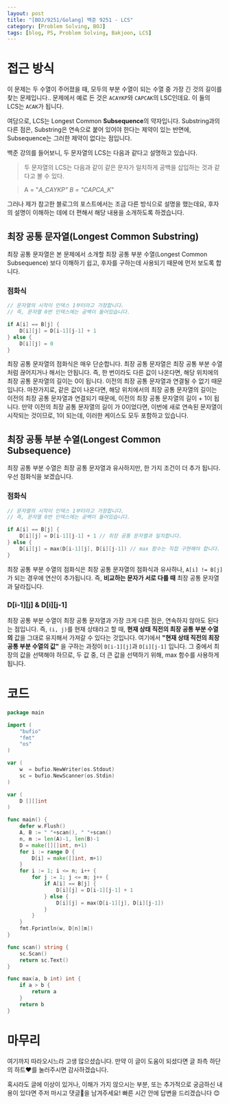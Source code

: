```yaml
---
layout: post
title: "[BOJ/9251/Golang] 백준 9251 - LCS"
category: [Problem Solving, BOJ]
tags: [blog, PS, Problem Solving, Bakjoon, LCS]
---
```


# 접근 방식

이 문제는 두 수열이 주어졌을 때, 모두의 부분 수열이 되는 수열 중 가장 긴 것의 길이를 찾는 문제입니다.. 문제에서 예로 든 것은 `ACAYKP`와 `CAPCAK`의 LSC인데요. 이 둘의 LCS는 `ACAK`가 됩니다.

여담으로, LCS는 Longest Common **Subsequence**의 약자입니다. Substring과의 다른 점은, Substring은 연속으로 붙어 있어야 한다는 제약이 있는 반면에, Subsequence는 그러한 제약이 없다는 점입니다.

백준 강의를 들어보니, 두 문자열의 LCS는 다음과 같다고 설명하고 있습니다.

> 두 문자열의 LCS는 다음과 같이 같은 문자가 일치하게 공백을 삽입하는 것과 같다고 볼 수 있다.

> A = "_A_CAYKP"
B = "CAPCA_K_"

그러나 제가 참고한 블로그의 포스트에서는 조금 다른 방식으로 설명을 했는데요, 후자의 설명이 이해하는 데에 더 편해서 해당 내용을 소개하도록 하겠습니다.

## 최장 공통 문자열(Longest Common Substring)

최장 공통 문자열은 본 문제에서 소개할 최장 공통 부분 수열(Longest Common Subsequence) 보다 이해하기 쉽고, 후자를 구하는데 사용되기 때문에 먼저 보도록 합니다.

### 점화식

```go
// 문자열의 시작이 인덱스 1부터라고 가정합니다.
// 즉, 문자열 0번 인덱스에는 공백이 들어있습니다.

if A[i] == B[j] {
	D[i][j] = D[i-1][j-1] + 1
} else {
	D[i][j] = 0
}
```

최장 공통 문자열의 점화식은 매우 단순합니다. 최장 공통 문자열은 최장 공통 부분 수열처럼 끊어지거나 해서는 안됩니다. 즉, 한 번이라도 다른 값이 나온다면, 해당 위치에의 최장 공통 문자열의 길이는 0이 됩니다. 이전의 최장 공통 문자열과 연결될 수 없기 때문입니다. 마찬가지로, 같은 값이 나온다면, 해당 위치에서의 최장 공통 문자열의 길이는 이전의 최장 공통 문자열과 연결되기 때문에, 이전의 최장 공통 문자열의 길이 + 1이 됩니다. 만약 이전의 최장 공통 문자열의 길이 가 0이었다면, 이번에 새로 연속된 문자열이 시작되는 것이므로, 1이 되는데, 이러한 케이스도 모두 포함하고 있습니다.

## 최장 공통 부분 수열(Longest Common Subsequence)

최장 공통 부분 수열은 최장 공통 문자열과 유사하지만, 한 가지 조건이 더 추가 됩니다. 우선 점화식을 보겠습니다.

### 점화식

```go
// 문자열의 시작이 인덱스 1부터라고 가정합니다.
// 즉, 문자열 0번 인덱스에는 공백이 들어있습니다.

if A[i] == B[j] {
	D[i][j] = D[i-1][j-1] + 1 // 최장 공통 문자열과 일치합니다.
} else {
	D[i][j] = max(D[i-1][j], D[i][j-1]) // max 함수는 직접 구현해야 합니다.
}
```

최장 공통 부분 수열의 점화식은 최장 공통 문자열의 점화식과 유사하나, `A[i] != B[j]`가 되는 경우에 연산이 추가됩니다. 즉, **비교하는 문자가 서로 다를 때** 최장 공통 문자열과 달라집니다.

### D[i-1][j] & D[i][j-1]

최장 공통 부분 수열이 최장 공통 문자열과 가장 크게 다른 점은, 연속하지 않아도 된다는 점입니다. 즉, `(i, j)`를 현재 상태라고 할 때, **현재 상태 직전의 최장 공통 부분 수열의** 값을 그대로 유지해서 가져갈 수 있다는 것입니다. 여기에서 **"현재 상태 직전의 최장 공통 부분 수열의 값"** 을 구하는 과정이 `D[i-1][j]`과 `D[i][j-1]` 입니다. 그 중에서 최장의 값을 선택해야 하므로, 두 값 중, 더 큰 값을 선택하기 위해, max 함수를 사용하게 됩니다.

# 코드

```go
package main

import (
	"bufio"
	"fmt"
	"os"
)

var (
	w  = bufio.NewWriter(os.Stdout)
	sc = bufio.NewScanner(os.Stdin)
)

var (
	D [][]int
)

func main() {
	defer w.Flush()
	A, B := " "+scan(), " "+scan()
	n, m := len(A)-1, len(B)-1
	D = make([][]int, n+1)
	for i := range D {
		D[i] = make([]int, m+1)
	}
	for i := 1; i <= n; i++ {
		for j := 1; j <= m; j++ {
			if A[i] == B[j] {
				D[i][j] = D[i-1][j-1] + 1
			} else {
				D[i][j] = max(D[i-1][j], D[i][j-1])
			}
		}
	}
	fmt.Fprintln(w, D[n][m])
}

func scan() string {
	sc.Scan()
	return sc.Text()
}

func max(a, b int) int {
	if a > b {
		return a
	}
	return b
}
```

# 마무리

여기까지 따라오시느라 고생 많으셨습니다. 만약 이 글이 도움이 되셨다면 글 좌측 하단의 하트❤를 눌러주시면 감사하겠습니다.

혹시라도 글에 이상이 있거나, 이해가 가지 않으시는 부분, 또는 추가적으로 궁금하신 내용이 있다면 주저 마시고 댓글💬을 남겨주세요! 빠른 시간 안에 답변을 드리겠습니다 😊